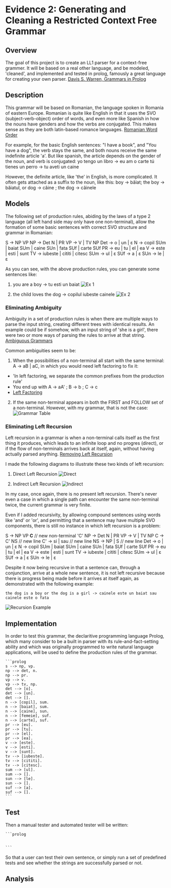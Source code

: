 # Evidence 2: Generating and Cleaning a Restricted Context Free Grammar

## Overview

The goal of this project is to create an LL1 parser for a context-free grammer.
It will be based on a real other language, and be modeled, 'cleaned',
and implemented and tested in prolog, famously a great language for creating 
your own parser.
[Davis S. Warren, Grammars in Prolog](https://www3.cs.stonybrook.edu/~warren/xsbbook/node10.html)

## Description

This grammar will be based on Romanian, the language spoken in Romania of eastern 
Europe. Romanian is quite like English in that it uses the SVO (subject-verb-object) 
order of words, and even more like Spanish in how the nouns have genders and how the
verbs are conjugated. This makes sense as they are both latin-based romance languages.
[Romanian Word Order](https://www.romanianpod101.com/blog/2020/08/07/romanian-word-order/)

For example, for the basic English sentences: "I have a book", and "You have a dog",
the verb stays the same, and both nouns receive the same indefinite article 'a'.
But like spanish, the article depends on the gender of the noun, and verb is conjugated:
    yo tengo un libro -> eu am o carte
    tú tienes un perro -> tu aveti un caine

However, the definite article, like 'the' in English, is more complicated. It often 
gets attached as a suffix to the noun, like this:
    boy -> băiat; the boy -> băiatul, or dog -> câine ; the dog -> câinele

<!-- Romanian is more similar to Spanish than English. However, the verb conjugations, 
genderization of indefinite articles, and definite articles being sometimes attached
to the noun will make it hard to construct a restrictive language like a CFG. -->

## Models

The following set of production rules, abiding by the laws of a type 2 language (all 
left hand side may only have one non-terminal), allow the formation of some basic 
sentences with correct SVO structure and grammar in Romanian:

S -> NP VP
NP -> Det N | PR
VP -> V | TV NP
Det -> o | un | ε
N -> copil SUm | baiat SUm | caine SUn | fata SUf | carte SUf
PR -> eu | tu | el | ea
V -> este | esti | sunt
TV -> iubeste | cititi | citesc
SUm -> ul | ε
SUf -> a | ε
SUn -> le | ε

As you can see, with the above production rules, you can generate some sentences like:
1. you are a boy -> tu esti un baiat
![Ex 1](ex_1.png)

2. the child loves the dog -> copilul iubeste cainele
![Ex 2](ex_2.png)

### Eliminating Ambiguity

Ambiguity in a set of production rules is when there are multiple ways to parse the input 
string, creating different trees with identical results. An example could be if somehow, 
with an input string of 'she is a girl', there were two or more ways of parsing the rules 
to arrive at that string.
[Ambiguous Grammars](https://www.geeksforgeeks.org/ambiguous-grammar/)

Common ambiguities seem to be:
1. When the possibilities of a non-terminal all start with the same terminal: A -> aB | aC, in which you would need left factoring to fix it:
 
- 'In left factoring, we separate the common prefixes from the production rule'
- You end up with A -> aA' ; B -> b ; C -> c
- [Left Factoring](https://www.naukri.com/code360/library/left-factoring-in-compiler-design)

2. If the same non-terminal appears in both the FIRST and FOLLOW set of a non-terminal.
However, with my grammar, that is not the case:
![Grammar Table](grammar_table.png)

### Eliminating Left Recursion

Left recursion in a grammar is when a non-terminal calls itself as the first thing it produces,
which leads to an infinite loop and no progres (direct), or if the flow of non-terminals arrives 
back at itself, again, without having actually parsed anything.
[Removing Left Recursion](https://www.geeksforgeeks.org/removing-direct-and-indirect-left-recursion-in-a-grammar/)

I made the following diagrams to illustrate these two kinds of left recursion:

1. Direct Left Recursion ![Direct](left_recursion_direct.drawio.png)

2. Indirect Left Recursion ![Indirect](left_recursion_indirect.drawio.png)

In my case, once again, there is no present left recursion. There's never even a case in which
a single path can encounter the same non-terminal twice, the current grammar is very finite.

Even if I added recursivity, by allowing compound sentences using words like 'and' or 'or',
and permitting that a sentence may have multiple SVO components, there is still no instance
in which left recursion is a problem:

S -> NP VP **C**           // new non-terminal 'C'
NP -> Det N | PR
VP -> V | TV NP
C -> C' NS                 // new line
C' -> si | sau             // new line
NS -> NP | S               // new line
Det -> o | un | ε
N -> copil SUm | baiat SUm | caine SUn | fata SUf | carte SUf
PR -> eu | tu | el | ea
V -> este | esti | sunt
TV -> iubeste | cititi | citesc
SUm -> ul | ε
SUf -> a | ε
SUn -> le | ε

Despite it now being recursive in that a sentence can, through a conjunction, arrive at a whole 
new sentence, it is not left recursive because there is progress being made before it arrives at 
itself again, as demonstrated with the following example:

    the dog is a boy or the dog is a girl -> cainele este un baiat sau cainele este o fata

![Recursion Example](recursion_ex_roman.drawio.png)

## Implementation

In order to test this grammar, the declaritive programming language Prolog, which many consider
to be a built in parser with its rule-and-fact-setting ability and which was originally programmed
to write natural language applications, will be used to define the production rules of the grammar.

    ```prolog
    s --> np, vp.
    np --> det, n.
    np --> pr.
    vp --> v.
    vp --> tv, np.
    det --> [o].
    det --> [un].
    det --> [].
    n --> [copil], sum.
    n --> [baiat], sum.
    n --> [caine], sun.
    n --> [femeie], suf.
    n --> [carte], suf.
    pr --> [eu].
    pr --> [tu].
    pr --> [el].
    pr --> [ea].
    v --> [este].
    v --> [esti].
    v --> [sunt].
    tv --> [iubeste].
    tv --> [cititi].
    tv --> [citesc].
    sum --> [ul].
    sum --> [].
    sun --> [le].
    sun --> [].
    suf --> [a].
    suf --> [].
    ```

## Test

Then a manual tester and automated tester will be written:

    ```prolog
    
    
    ```

So that a user can test their own sentence, or simply run a set of predefined tests and see 
whether the strings are successfully parsed or not.

## Analysis


<!-- The evolution of the grammar saw itself go from an imperfect type 2 context-free grammar, 
to a functional type 2 context-free grammar.

The grammar always followed the correct left-hand side and right-hand side language for 
the production rules, meaning it was always classified as a type 2 language. However, it 
wasn't until after the ambiguity was fixed and there was verifiably no left recursion that
it could be classified as a proper type 2 context-free grammar, of which a PDA (push-down 
automata) or LL1 (left left look ahead 1) parse could be made to accurately parse the language.
 -->
